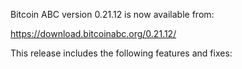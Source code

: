 Bitcoin ABC version 0.21.12 is now available from:

  <https://download.bitcoinabc.org/0.21.12/>

This release includes the following features and fixes:
